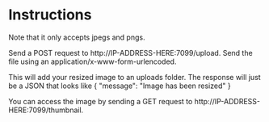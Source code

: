 # Instructions

Note that it only accepts jpegs and pngs.

Send a POST request to http://IP-ADDRESS-HERE:7099/upload.
Send the file using an application/x-www-form-urlencoded.

This will add your resized image to an uploads folder.
The response will just be a JSON that looks like
{
    "message": "Image has been resized"
}

You can access the image by sending a GET request to http://IP-ADDRESS-HERE:7099/thumbnail.

